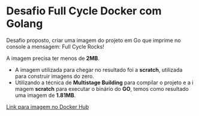 # Desafio Full Cycle Docker com Golang

Desafio proposto, criar uma imagem do projeto em Go que imprime no console a mensagem: Full Cycle Rocks!

A imagem precisa ter menos de **2MB**.

- A imagem utilizada para chegar no resultado foi a **scratch**, utilizada para construir imagens do zero.
- Utilizando a técnica de **Multistage Building** para compilar o projeto e a imagem **scratch** para executar o binário do **GO**, temos como resultado uma imagem de **1.81MB**.

[Link para imagem no Docker Hub](https://hub.docker.com/r/allgurgel/codeeducation/tags)


